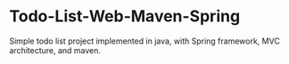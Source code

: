 # Todo-List-Web-Maven-Spring
Simple todo list project implemented in java, with Spring framework, MVC architecture, and maven.

